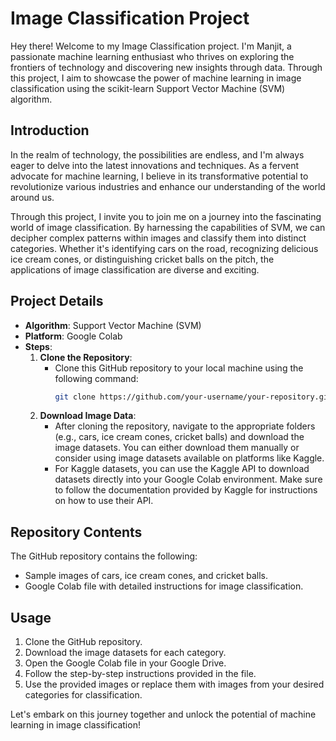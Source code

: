 # Image Classification Project

Hey there! Welcome to my Image Classification project. I'm Manjit, a passionate machine learning enthusiast who thrives on exploring the frontiers of technology and discovering new insights through data. Through this project, I aim to showcase the power of machine learning in image classification using the scikit-learn Support Vector Machine (SVM) algorithm.

## Introduction

In the realm of technology, the possibilities are endless, and I'm always eager to delve into the latest innovations and techniques. As a fervent advocate for machine learning, I believe in its transformative potential to revolutionize various industries and enhance our understanding of the world around us.

Through this project, I invite you to join me on a journey into the fascinating world of image classification. By harnessing the capabilities of SVM, we can decipher complex patterns within images and classify them into distinct categories. Whether it's identifying cars on the road, recognizing delicious ice cream cones, or distinguishing cricket balls on the pitch, the applications of image classification are diverse and exciting.

## Project Details

- **Algorithm**: Support Vector Machine (SVM)
- **Platform**: Google Colab
- **Steps**:
  1. **Clone the Repository**:
     - Clone this GitHub repository to your local machine using the following command:
       ```bash
       git clone https://github.com/your-username/your-repository.git
       ```
  2. **Download Image Data**:
     - After cloning the repository, navigate to the appropriate folders (e.g., cars, ice cream cones, cricket balls) and download the image datasets. You can either download them manually or consider using image datasets available on platforms like Kaggle.
     - For Kaggle datasets, you can use the Kaggle API to download datasets directly into your Google Colab environment. Make sure to follow the documentation provided by Kaggle for instructions on how to use their API.

## Repository Contents

The GitHub repository contains the following:
- Sample images of cars, ice cream cones, and cricket balls.
- Google Colab file with detailed instructions for image classification.

## Usage

1. Clone the GitHub repository.
2. Download the image datasets for each category.
3. Open the Google Colab file in your Google Drive.
4. Follow the step-by-step instructions provided in the file.
5. Use the provided images or replace them with images from your desired categories for classification.

Let's embark on this journey together and unlock the potential of machine learning in image classification!

